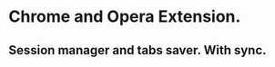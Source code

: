 Chrome and Opera Extension.
=========================== 

Session manager and tabs saver. With sync.
------------------------------------------